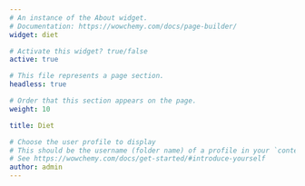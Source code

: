 ```yaml
---
# An instance of the About widget.
# Documentation: https://wowchemy.com/docs/page-builder/
widget: diet

# Activate this widget? true/false
active: true

# This file represents a page section.
headless: true

# Order that this section appears on the page.
weight: 10

title: Diet

# Choose the user profile to display
# This should be the username (folder name) of a profile in your `content/authors/` folder.
# See https://wowchemy.com/docs/get-started/#introduce-yourself
author: admin
---
```

